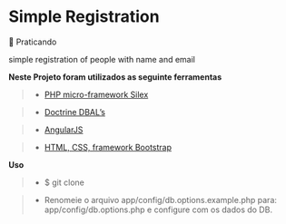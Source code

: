 # Simple Registration

:book: Praticando

simple registration of people with name and email

**Neste Projeto foram utilizados as seguinte ferramentas**

> - <a href="http://silex.sensiolabs.org/" title="Micro-framework Silex" target="_blank" >PHP micro-framework Silex</a>

> - <a href="http://doctrine-dbal.readthedocs.org/en/latest/" title="Doctrine DBAL’s" target="_blank" >Doctrine DBAL’s</a>

> - <a href="https://angularjs.org/" title="AngularJS" target="_blank" >AngularJS</a>

> - <a href="http://getbootstrap.com/" title="HTML, CSS, framework Bootstrap" target="_blank" >HTML, CSS, framework Bootstrap</a>

**Uso**

> - $ git clone

> - Renomeie o arquivo app/config/db.options.example.php para: app/config/db.options.php e configure com os dados do DB.
